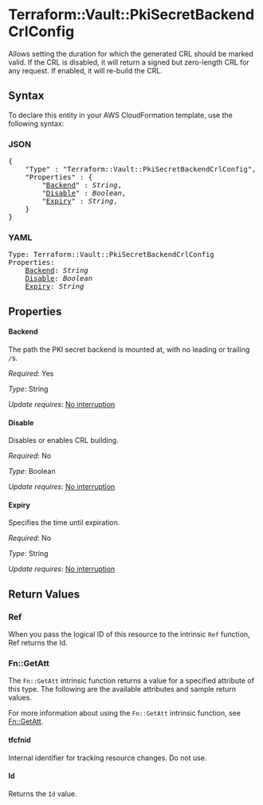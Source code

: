 # Terraform::Vault::PkiSecretBackendCrlConfig

Allows setting the duration for which the generated CRL should be marked valid. If the CRL is disabled, it will return a signed but zero-length CRL for any request. If enabled, it will re-build the CRL.

## Syntax

To declare this entity in your AWS CloudFormation template, use the following syntax:

### JSON

<pre>
{
    "Type" : "Terraform::Vault::PkiSecretBackendCrlConfig",
    "Properties" : {
        "<a href="#backend" title="Backend">Backend</a>" : <i>String</i>,
        "<a href="#disable" title="Disable">Disable</a>" : <i>Boolean</i>,
        "<a href="#expiry" title="Expiry">Expiry</a>" : <i>String</i>,
    }
}
</pre>

### YAML

<pre>
Type: Terraform::Vault::PkiSecretBackendCrlConfig
Properties:
    <a href="#backend" title="Backend">Backend</a>: <i>String</i>
    <a href="#disable" title="Disable">Disable</a>: <i>Boolean</i>
    <a href="#expiry" title="Expiry">Expiry</a>: <i>String</i>
</pre>

## Properties

#### Backend

The path the PKI secret backend is mounted at, with no leading or trailing `/`s.

_Required_: Yes

_Type_: String

_Update requires_: [No interruption](https://docs.aws.amazon.com/AWSCloudFormation/latest/UserGuide/using-cfn-updating-stacks-update-behaviors.html#update-no-interrupt)

#### Disable

Disables or enables CRL building.

_Required_: No

_Type_: Boolean

_Update requires_: [No interruption](https://docs.aws.amazon.com/AWSCloudFormation/latest/UserGuide/using-cfn-updating-stacks-update-behaviors.html#update-no-interrupt)

#### Expiry

Specifies the time until expiration.

_Required_: No

_Type_: String

_Update requires_: [No interruption](https://docs.aws.amazon.com/AWSCloudFormation/latest/UserGuide/using-cfn-updating-stacks-update-behaviors.html#update-no-interrupt)

## Return Values

### Ref

When you pass the logical ID of this resource to the intrinsic `Ref` function, Ref returns the Id.

### Fn::GetAtt

The `Fn::GetAtt` intrinsic function returns a value for a specified attribute of this type. The following are the available attributes and sample return values.

For more information about using the `Fn::GetAtt` intrinsic function, see [Fn::GetAtt](https://docs.aws.amazon.com/AWSCloudFormation/latest/UserGuide/intrinsic-function-reference-getatt.html).

#### tfcfnid

Internal identifier for tracking resource changes. Do not use.

#### Id

Returns the <code>Id</code> value.

